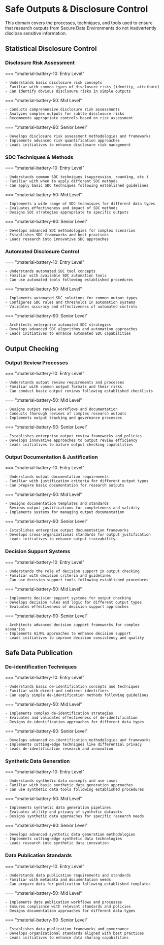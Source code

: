 # Safe Outputs & Disclosure Control

This domain covers the processes, techniques, and tools used to ensure that research outputs from Secure Data Environments do not inadvertently disclose sensitive information.

## Statistical Disclosure Control

### Disclosure Risk Assessment

=== ":material-battery-10: Entry Level"

    - Understands basic disclosure risk concepts
    - Familiar with common types of disclosure risks (identity, attribute)
    - Can identify obvious disclosure risks in simple outputs

=== ":material-battery-50: Mid Level"

    - Conducts comprehensive disclosure risk assessments
    - Analyzes complex outputs for subtle disclosure risks
    - Recommends appropriate controls based on risk assessment

=== ":material-battery-90: Senior Level"

    - Develops disclosure risk assessment methodologies and frameworks
    - Implements advanced risk quantification approaches
    - Leads initiatives to enhance disclosure risk management

### SDC Techniques & Methods

=== ":material-battery-10: Entry Level"

    - Understands common SDC techniques (suppression, rounding, etc.)
    - Familiar with when to apply different SDC methods
    - Can apply basic SDC techniques following established guidelines

=== ":material-battery-50: Mid Level"

    - Implements a wide range of SDC techniques for different data types
    - Evaluates effectiveness and impact of SDC methods
    - Designs SDC strategies appropriate to specific outputs

=== ":material-battery-90: Senior Level"

    - Develops advanced SDC methodologies for complex scenarios
    - Establishes SDC frameworks and best practices
    - Leads research into innovative SDC approaches

### Automated Disclosure Control

=== ":material-battery-10: Entry Level"

    - Understands automated SDC tool concepts
    - Familiar with available SDC automation tools
    - Can use automated tools following established procedures

=== ":material-battery-50: Mid Level"

    - Implements automated SDC solutions for common output types
    - Configures SDC rules and thresholds in automation systems
    - Validates accuracy and effectiveness of automated controls

=== ":material-battery-90: Senior Level"

    - Architects enterprise automated SDC strategies
    - Develops advanced SDC algorithms and automation approaches
    - Leads initiatives to enhance automated SDC capabilities

## Output Checking

### Output Review Processes

=== ":material-battery-10: Entry Level"

    - Understands output review requirements and processes
    - Familiar with common output formats and their risks
    - Can conduct basic output reviews following established checklists

=== ":material-battery-50: Mid Level"

    - Designs output review workflows and documentation
    - Conducts thorough reviews of complex research outputs
    - Implements output tracking and governance processes

=== ":material-battery-90: Senior Level"

    - Establishes enterprise output review frameworks and policies
    - Develops innovative approaches to output review efficiency
    - Leads initiatives to mature output checking capabilities

### Output Documentation & Justification

=== ":material-battery-10: Entry Level"

    - Understands output documentation requirements
    - Familiar with justification criteria for different output types
    - Can prepare basic documentation for research outputs

=== ":material-battery-50: Mid Level"

    - Designs documentation templates and standards
    - Reviews output justifications for completeness and validity
    - Implements systems for managing output documentation

=== ":material-battery-90: Senior Level"

    - Establishes enterprise output documentation frameworks
    - Develops cross-organizational standards for output justification
    - Leads initiatives to enhance output traceability

### Decision Support Systems

=== ":material-battery-10: Entry Level"

    - Understands the role of decision support in output checking
    - Familiar with decision criteria and guidelines
    - Can use decision support tools following established procedures

=== ":material-battery-50: Mid Level"

    - Implements decision support systems for output checking
    - Develops decision rules and logic for different output types
    - Evaluates effectiveness of decision support approaches

=== ":material-battery-90: Senior Level"

    - Architects advanced decision support frameworks for complex scenarios
    - Implements AI/ML approaches to enhance decision support
    - Leads initiatives to improve decision consistency and quality

## Safe Data Publication

### De-identification Techniques

=== ":material-battery-10: Entry Level"

    - Understands basic de-identification concepts and techniques
    - Familiar with direct and indirect identifiers
    - Can apply simple de-identification methods following guidelines

=== ":material-battery-50: Mid Level"

    - Implements complex de-identification strategies
    - Evaluates and validates effectiveness of de-identification
    - Designs de-identification approaches for different data types

=== ":material-battery-90: Senior Level"

    - Develops advanced de-identification methodologies and frameworks
    - Implements cutting-edge techniques like differential privacy
    - Leads de-identification research and innovation

### Synthetic Data Generation

=== ":material-battery-10: Entry Level"

    - Understands synthetic data concepts and use cases
    - Familiar with basic synthetic data generation approaches
    - Can use synthetic data tools following established procedures

=== ":material-battery-50: Mid Level"

    - Implements synthetic data generation pipelines
    - Evaluates utility and privacy of synthetic datasets
    - Designs synthetic data approaches for specific research needs

=== ":material-battery-90: Senior Level"

    - Develops advanced synthetic data generation methodologies
    - Implements cutting-edge synthetic data technologies
    - Leads research into synthetic data innovation

### Data Publication Standards

=== ":material-battery-10: Entry Level"

    - Understands data publication requirements and standards
    - Familiar with metadata and documentation needs
    - Can prepare data for publication following established templates

=== ":material-battery-50: Mid Level"

    - Implements data publication workflows and processes
    - Ensures compliance with relevant standards and policies
    - Designs documentation approaches for different data types

=== ":material-battery-90: Senior Level"

    - Establishes data publication frameworks and governance
    - Develops organizational standards aligned with best practices
    - Leads initiatives to enhance data sharing capabilities
